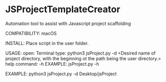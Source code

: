 # JSProjectTemplateCreator
Automation tool to assist with Javascript project scaffolding

COMPATIBILITY: macOS

INSTALL: Place script in the user folder.

USAGE:
  open: Terminal
  type: python3 jsProject.py -d <Desired name of project directory, with the beginning ot the path being the user directory.>
  help command: -h 
    EXAMPLE: jsProject.py -h
  
 EXAMPLE: python3 jsProject.py -d Desktop/jsProject
 
